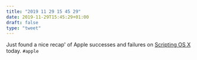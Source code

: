 ```yaml
---
title: "2019 11 29 15 45 29"
date: 2019-11-29T15:45:29+01:00
draft: false
type: "tweet"
---
```

Just found a nice recap' of Apple successes and failures on [Scripting OS X](https://scriptingosx.com/2019/11/weekly-news-summary-for-admins-2019-11-29/) today. `#apple`

